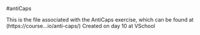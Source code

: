 #antiCaps

This is the file associated with the AntiCaps exercise, which can be found at (https://course...io/anti-caps/)
Created on day 10 at VSchool